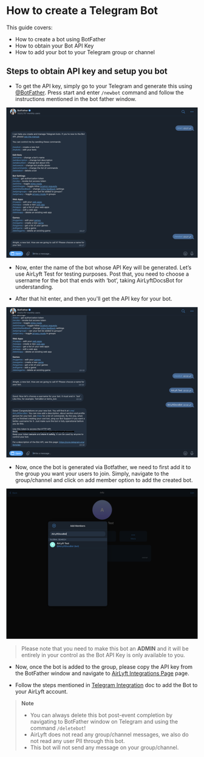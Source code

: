 # How to create a Telegram Bot

This guide covers:

- How to create a bot using BotFather
- How to obtain your Bot API Key
- How to add your bot to your Telegram group or channel

## Steps to obtain API key and setup you bot

 - To get the API key, simply go to your Telegram and generate this using [@BotFather](http://twitter.com/BotFather). Press start and enter `/newbot` command and follow the instructions mentioned in the bot father window.

![BotFather Bot Creation Command](../images/botFather.png)

- Now, enter the name of the bot whose API Key will be generated. Let’s use AirLyft Test for testing purposes. Post that, you need to choose a username for the bot that ends with ‘bot’, taking AirLyftDocsBot for understanding. 

- After that hit enter, and then you'll get the API key for your bot.

![BotFather Bot Name and Username](../images/botFatherStep2.png)

- Now, once the bot is generated via Botfather, we need to first add it to the group you want your users to join. Simply, navigate to the group/channel and click on add member option to add the created bot.

![Adding Bot to your group/channel](../images/botFatherStep3.png)

> Please note that you need to make this bot an **ADMIN** and it will be entirely in your control as the Bot API Key is only available to you.

- Now, once the bot is added to the group, please copy the API key from the BotFather window and navigate to [AirLyft Integrations Page](https://account.airlyft.one/integrations) page.

- Follow the steps mentioned in [Telegram Integration](../integrations/telegram-integration.md) doc to add the Bot to your AirLyft account.

> **Note**
> - You can always delete this bot post-event completion by navigating to BotFather window on Telegram and using the command `/deletebot`!
> - AirLyft does not read any group/channel messages, we also do not read any user PII through this bot.
> - This bot will not send any message on your group/channel.